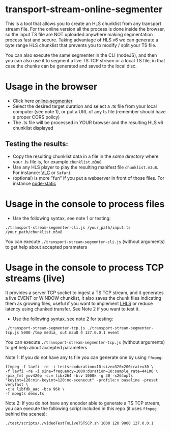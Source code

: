 # transport-stream-online-segmenter

This is a tool that allows you to create an HLS chunklist from any transport stream file.
For the online version all the process is done inside the browser, so the input TS file are NOT uploaded anywhere making segmentation process fast and secure.
Taking advantage of HLS v6 we can generate a byte range HLS chunklist that prevents you to modify / split your TS file.

You can also execute the same segmenter in the CLI (nodeJS), and then you can also use it to segment a live TS TCP stream or a local TS file, in that case the chunks can be generated and saved to the local disc.

# Usage in the browser

* Click here [online-segmenter](https://jordicenzano.github.io/transport-stream-online-segmenter/)
* Select the desired target duration and select a .ts file from your local computer (see note 1), or put a URL of any ts file (remember should have a proper CORS policy)
* The .ts file will be processed in YOUR browser and the resulting HLS v6 chunklist displayed

## Testing the results:
* Copy the resulting chunklist data in a file in the *same directory* where your .ts file is, for example `chunklist.m3u8`
* Use any HLS player to play the resulting manifest file `chunklist.m3u8`. For instance: [VLC](https://www.videolan.org/vlc/index.html) or `Safari`
* (optional) is more "fun" if you put a webserver in front of those files. For instance [node-static](https://github.com/cloudhead/node-static)

# Usage in the console to process files

* Use the following syntax, see note 1 or testing:
```
./transport-stream-segmenter-cli.js /your_path/input.ts /your_path/chunklist.m3u8
```
You can execute `./transport-stream-segmenter-cli.js` (without arguments) to get help about accepted parameters

# Usage in the console to process TCP streams (live)

It provides a server TCP socket to ingest a TS TCP stream, and it generates a live EVENT or WINDOW chunklist, it also saves the chunk files indicating them as growing files, useful if you want to implement [LHLS](https://medium.com/@periscopecode/introducing-lhls-media-streaming-eb6212948bef) or reduce latency using chunked transfer. See Note 2 if you want to test it.

* Use the following syntax, see note 2 for testing:
```
./transport-stream-segmenter-tcp.js ./transport-stream-segmenter-tcp.js 5000 /tmp media_ out.m3u8 4 127.0.0.1 event
```
You can execute `./transport-stream-segmenter-tcp.js` (without arguments) to get help about accepted parameters

Note 1: If you do not have any ts file you can generate one by using `ffmpeg`:
```
ffmpeg -f lavfi -re -i testsrc=duration=10:size=320x200:rate=30 \
-f lavfi -re -i sine=frequency=1000:duration=10:sample_rate=44100 \
-pix_fmt yuv420p -c:v libx264 -b:v 1000k -g 30 -x264opts "keyint=120:min-keyint=120:no-scenecut" -profile:v baseline -preset veryfast \
-c:a libfdk_aac -b:a 96k \
-f mpegts demo.ts
```

Note 2: If you do not have any encoder able to generate a TS TCP stream, you can execute the following script included in this repo (it uses `ffmpeg` behind the scenes):
```
./test/scripts/./videoTestToLiveTSTSCP.sh 1000 120 9000 127.0.0.1
```


